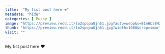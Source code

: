 ```yaml
---
title:  "My fist post here ❤️"
metadate: "hide"
categories: [ Pussy ]
image: "https://preview.redd.it/lo2spqoa0jn51.jpg?auto=webp&s=81e6b5843e69197f021597d960bc82a0849f60d6"
thumb: "https://preview.redd.it/lo2spqoa0jn51.jpg?width=1080&crop=smart&auto=webp&s=d7f650fc13930c998e7055b869e6baa4be1297a1"
visit: ""
---
```

My fist post here ❤️
